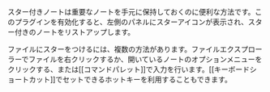 スター付きノートは重要なノートを手元に保持しておくのに便利な方法です。このプラグインを有効化すると、左側のパネルにスターアイコンが表示され、スター付きのノートをリストアップします。

ファイルにスターをつけるには、複数の方法があります。ファイルエクスプローラーでファイルを右クリックするか、開いているノートのオプションメニューをクリックする、または[[コマンドパレット]]で入力を行います。[[キーボードショートカット]]でセットできるホットキーを利用することもできます。